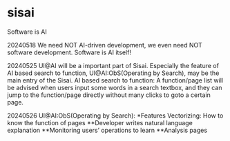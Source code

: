 # sisai
Software is AI

20240518 We need NOT AI-driven development, we even need NOT software development. Software is AI itself!

20240525 UI@AI will be a important part of Sisai. Especially the feature of AI based search to function, UI@AI:ObS(Operating by Search), may be the main entry of the Sisai.
AI based search to function: A function/page list will be advised when users input some words in a search textbox, and they can jump to the function/page directly without many clicks to goto a certain page.

20240526 UI@AI:ObS(Operating by Search):
*Features Vectorizing: How to know the function of pages
**Developer writes natural language explanation
**Monitoring users’ operations to learn
**Analysis pages


